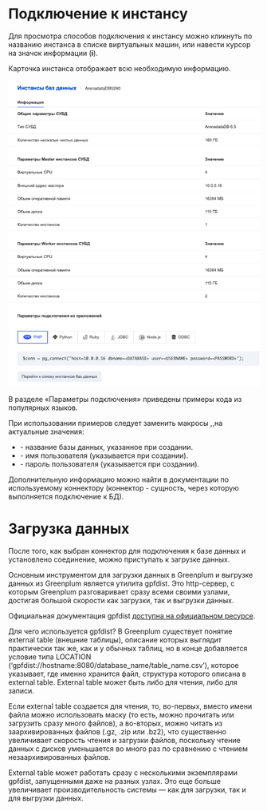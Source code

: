 Подключение к инстансу
======================

Для просмотра способов подключения к инстансу можно кликнуть по названию инстанса в списке виртуальных машин, или навести курсор на значок информации (**i**).

Карточка инстанса отображает всю необходимую информацию.

![](./assets/1599677090316-1599677090316.png)

В разделе «Параметры подключения» приведены примеры кода из популярных языков.

При использовании примеров следует заменить макросы <DATABASE>,<USERNAME>,<PASSWORD>на актуальные значения:

*   <DATABASE> - название базы данных, указанное при создании.
*   <USERNAME> - имя пользователя (указывается при создании).
*   <PASSWORD> - пароль пользователя (указывается при создании).

Дополнительную информацию можно найти в документации по используемому коннектору (коннектор - сущность, через которую выполняется подключение к БД).

Загрузка данных
===============

После того, как выбран коннектор для подключения к базе данных и установлено соединение, можно приступать к загрузке данных.

Основным инструментом для загрузки данных в Greenplum и выгрузке данных из Greenplum является утилита gpfdist. Это http-сервер, с которым Greenplum разговаривает сразу всеми своими узлами, достигая большой скорости как загрузки, так и выгрузки данных.

Официальная документация gpfdist [доступна на официальном ресурсе](https://gpdb.docs.pivotal.io/510/utility_guide/admin_utilities/gpfdist.html).

Для чего используется gpfdist? В Greenplum существует понятие external table (внешние таблицы), описание которых выглядит практически так же, как и у обычных таблиц, но в конце добавляется условие типа LOCATION (‘gpfdist://hostname:8080/database_name/table_name.csv’), которое указывает, где именно хранится файл, структура которого описана в external table. External table может быть либо для чтения, либо для записи.

Если external table создается для чтения, то, во-первых, вместо имени файла можно использовать маску (то есть, можно прочитать или загрузить сразу много файлов), а во-вторых, можно читать из заархивированных файлов (.gz, .zip или .bz2), что существенно увеличивает скорость чтения и загрузки файлов, поскольку чтение данных с дисков уменьшается во много раз по сравнению с чтением незаархивированных файлов.

External table может работать сразу с несколькими экземплярами gpfdist, запущенными даже на разных узлах. Это еще больше увеличивает производительность системы — как для загрузки, так и для выгрузки данных.